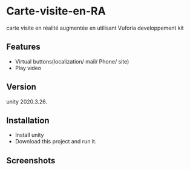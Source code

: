 # Carte-visite-en-RA
carte visite en réalité augmentée en utilisant Vuforia developpement kit

## Features
* Virtual buttons(localization/ mail/ Phone/ site) 
* Play video

## Version
unity 2020.3.26.

## Installation

* Install unity
* Download this project and run it.

## Screenshots
